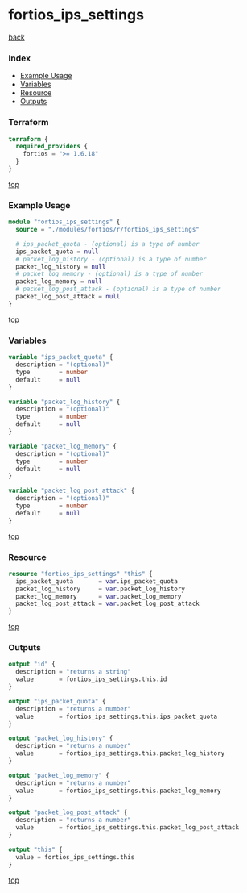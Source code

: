 # fortios_ips_settings

[back](../fortios.md)

### Index

- [Example Usage](#example-usage)
- [Variables](#variables)
- [Resource](#resource)
- [Outputs](#outputs)

### Terraform

```terraform
terraform {
  required_providers {
    fortios = ">= 1.6.18"
  }
}
```

[top](#index)

### Example Usage

```terraform
module "fortios_ips_settings" {
  source = "./modules/fortios/r/fortios_ips_settings"

  # ips_packet_quota - (optional) is a type of number
  ips_packet_quota = null
  # packet_log_history - (optional) is a type of number
  packet_log_history = null
  # packet_log_memory - (optional) is a type of number
  packet_log_memory = null
  # packet_log_post_attack - (optional) is a type of number
  packet_log_post_attack = null
}
```

[top](#index)

### Variables

```terraform
variable "ips_packet_quota" {
  description = "(optional)"
  type        = number
  default     = null
}

variable "packet_log_history" {
  description = "(optional)"
  type        = number
  default     = null
}

variable "packet_log_memory" {
  description = "(optional)"
  type        = number
  default     = null
}

variable "packet_log_post_attack" {
  description = "(optional)"
  type        = number
  default     = null
}
```

[top](#index)

### Resource

```terraform
resource "fortios_ips_settings" "this" {
  ips_packet_quota       = var.ips_packet_quota
  packet_log_history     = var.packet_log_history
  packet_log_memory      = var.packet_log_memory
  packet_log_post_attack = var.packet_log_post_attack
}
```

[top](#index)

### Outputs

```terraform
output "id" {
  description = "returns a string"
  value       = fortios_ips_settings.this.id
}

output "ips_packet_quota" {
  description = "returns a number"
  value       = fortios_ips_settings.this.ips_packet_quota
}

output "packet_log_history" {
  description = "returns a number"
  value       = fortios_ips_settings.this.packet_log_history
}

output "packet_log_memory" {
  description = "returns a number"
  value       = fortios_ips_settings.this.packet_log_memory
}

output "packet_log_post_attack" {
  description = "returns a number"
  value       = fortios_ips_settings.this.packet_log_post_attack
}

output "this" {
  value = fortios_ips_settings.this
}
```

[top](#index)